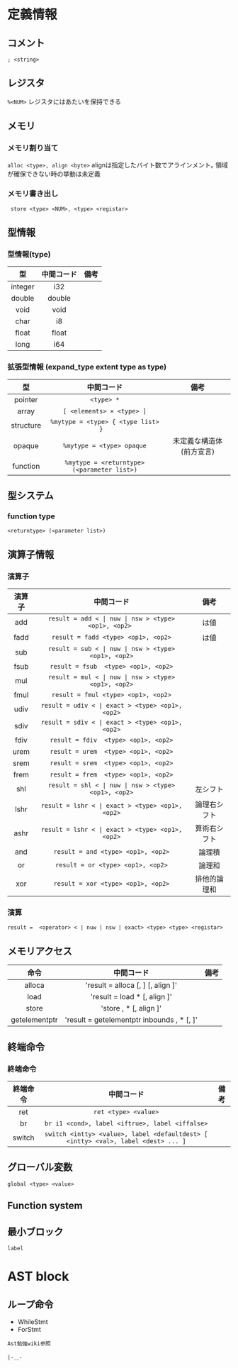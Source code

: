 # 定義情報
## コメント
```; <string>```

## レジスタ
``` %<NUM> ```
レジスタにはあたいを保持できる

## メモリ
### メモリ割り当て
```alloc <type>, align <byte>```
alignは指定したバイト数でアラインメント｡ 領域が確保できない時の挙動は未定義
### メモリ書き出し
``` store <type> <NUM>, <type> <registar>```

## 型情報
### 型情報(type)
| 型 | 中間コード | 備考 |
|:-:|:-:|:-:|
| integer | i32 |  |
| double | double |  |
| void | void | |
| char | i8 | |
| float | float | |
| long | i64| |

### 拡張型情報 (expand_type extent type as type)
| 型 | 中間コード | 備考 |
|:-:|:-:|:-:|
| pointer | `<type> *` |  |
| array | `[ <elements> × <type> ]` |  |
| structure | ` %mytype = <type> { <type list> }   ` | |
| opaque | `%mytype = <type> opaque` | 未定義な構造体(前方宣言) |
| function | ` %mytype = <returntype> (<parameter list>) ` | |

## 型システム
### function type
```<returntype> (<parameter list>)```

## 演算子情報
### 演算子
| 演算子 | 中間コード | 備考 |
|:-:|:-:|:-:|
| add | ```result = add < \| nuw \| nsw > <type> <op1>, <op2> ``` | <op1><op2>は値 |
| fadd | `result = fadd <type> <op1>, <op2>` | <op1><op2>は値 |
| sub | `result = sub < \| nuw \| nsw > <type> <op1>, <op2>` |  |
| fsub | `result = fsub  <type> <op1>, <op2>` |  |
| mul | `result = mul < \| nuw \| nsw > <type> <op1>, <op2>` | |
| fmul | `result = fmul <type> <op1>, <op2>` | |
| udiv | `result = udiv < \| exact > <type> <op1>, <op2>` | |
| sdiv | `result = sdiv < \| exact > <type> <op1>, <op2>` | |
| fdiv | `result = fdiv  <type> <op1>, <op2>` |  |
| urem | `result = urem  <type> <op1>, <op2>` | |
| srem | `result = srem  <type> <op1>, <op2>` | |
| frem | `result = frem  <type> <op1>, <op2>` | |
| shl | `result = shl < \| nuw \| nsw > <type> <op1>, <op2>` | 左シフト |
| lshr | `result = lshr < \| exact > <type> <op1>, <op2>` | 論理右シフト |
| ashr | `result = lshr < \| exact > <type> <op1>, <op2>` | 算術右シフト |
| and | `result = and <type> <op1>, <op2>` | 論理積 |
| or | `result = or <type> <op1>, <op2>` | 論理和 |
| xor | `result = xor <type> <op1>, <op2>` | 排他的論理和 |

### 演算
``` result =  <operator> < | nuw | nsw | exact> <type> <type> <registar> ```

## メモリアクセス
| 命令 | 中間コード | 備考 |
|:-:|:-:|:-:|
| alloca | 'result = alloca <type> [, <type> <NumElements>] [, align <alignment>]' | |
| load | 'result = load <type> <type>* <registar> [, align <alignment>]' | |
| store | 'store <type> <value>, <type>* <registar> [, align <alignment>]'| |
| getelementptr | 'result = getelementptr inbounds <type>, <type>* <registar> [, <type> <value>]'| |  


## 終端命令
### 終端命令
| 終端命令 | 中間コード | 備考 |
|:-:|:-:|:-:|
| ret | `ret <type> <value>` | |
| br | `br i1 <cond>, label <iftrue>, label <iffalse>` | |
| switch | `switch <intty> <value>, label <defaultdest> [ <intty> <val>, label <dest> ... ]` | |

## グローバル変数
``` global <type> <value> ```
## Function system

## 最小ブロック
``` label  ```


# AST block
## ループ命令
- WhileStmt
- ForStmt

`Ast勉強wiki参照`

`|-＿-`
